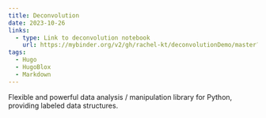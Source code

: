 ```yaml
---
title: Deconvolution
date: 2023-10-26
links:
  - type: Link to deconvolution notebook
    url: https://mybinder.org/v2/gh/rachel-kt/deconvolutionDemo/master?filepath=Deconvolution_demo.ipynb
tags:
  - Hugo
  - HugoBlox
  - Markdown
---
```


Flexible and powerful data analysis / manipulation library for Python, providing labeled data structures.

<!--more-->
